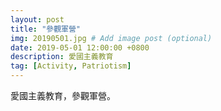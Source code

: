 ```yaml
---
layout: post
title: "參觀軍營"
img: 20190501.jpg # Add image post (optional)
date: 2019-05-01 12:00:00 +0800
description: 愛國主義教育
tag: [Activity, Patriotism]
---
```

愛國主義教育，參觀軍營。